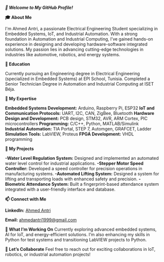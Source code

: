 ***👋 Welcome to My GitHub Profile!***

**🎓 About Me**

I'm Ahmed Antri, a passionate Electrical Engineering Student specializing in Embedded Systems, IoT, and Industrial Automation. With a strong foundation in Automation and Industrial Computing, I’ve gained hands-on experience in designing and developing hardware-software integrated solutions. My passion lies in advancing cutting-edge technologies in industries like automotive, robotics, and energy systems.

**🏫 Education**

Currently pursuing an Engineering degree in Electrical Engineering (specialized in Embedded Systems) at EPI School, Tunisia.
Completed a Senior Technician Degree in Automation and Industrial Computing at ISET Béja.

**🌟 My Expertise**

**Embedded Systems Development:** Arduino, Raspberry Pi, ESP32
**IoT and Communication Protocols:** UART, I2C, CAN, ZigBee, Bluetooth
**Hardware Design and Development:** PCB design, STM32, AVR, ARM Cortex, PIC microcontrollers
**Programming:** C/C++, Python, MATLAB/Simulink
**Industrial Automation:** TIA Portal, STEP 7, Automgen, GRAFCET, Ladder
**Simulation Tools:** LabVIEW, Proteus
**FPGA Development:** VHDL programming

**💼 My Projects**

**-Water Level Regulation System:** Designed and implemented an automated water level control for industrial applications.
**-Stepper Motor Speed Controller:** Developed a speed controller for precision operations in manufacturing systems.
**-Automated Lifting System:** Designed a system for lifting and transporting loads with enhanced safety and precision.
**-Biometric Attendance System:** Built a fingerprint-based attendance system integrated with a user-friendly interface and database.

**📫 Connect with Me**

**LinkedIn:** [Ahmed Antri](https://linkedin.com/in/ahmed-antri-7144482ba)

**Email:** ahmedantri1999@gmail.com

**🌱 What I’m Working On**
Currently exploring advanced embedded systems, AI for IoT, and energy-efficient solutions. I’m also enhancing my skills in Python for test systems and transitioning LabVIEW projects to Python.

**🚀 Let’s Collaborate**
Feel free to reach out for exciting collaborations in IoT, robotics, or industrial automation projects!

<!---
El3antri/El3antri is a ✨ special ✨ repository because its `README.md` (this file) appears on your GitHub profile.
You can click the Preview link to take a look at your changes.
--->
